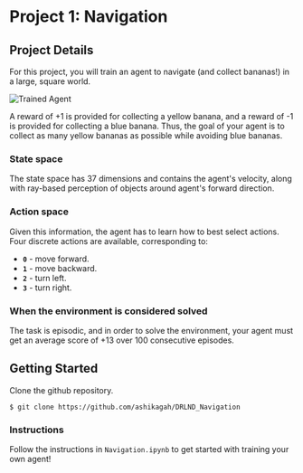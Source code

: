 [//]: # (Image References)

[image1]: https://user-images.githubusercontent.com/10624937/42135619-d90f2f28-7d12-11e8-8823-82b970a54d7e.gif "Trained Agent"

# Project 1: Navigation

## Project Details

For this project, you will train an agent to navigate (and collect bananas!) in a large, square world.  

![Trained Agent][image1]

A reward of +1 is provided for collecting a yellow banana, and a reward of -1 is provided for collecting a blue banana.  Thus, the goal of your agent is to collect as many yellow bananas as possible while avoiding blue bananas.  


### State space
The state space has 37 dimensions and contains the agent's velocity, along with ray-based perception of objects around agent's forward direction.  

### Action space
Given this information, the agent has to learn how to best select actions.  Four discrete actions are available, corresponding to:
- **`0`** - move forward.
- **`1`** - move backward.
- **`2`** - turn left.
- **`3`** - turn right.

### When the environment is considered solved
The task is episodic, and in order to solve the environment, your agent must get an average score of +13 over 100 consecutive episodes.

## Getting Started

Clone the github repository.
```
$ git clone https://github.com/ashikagah/DRLND_Navigation
```

### Instructions

Follow the instructions in `Navigation.ipynb` to get started with training your own agent!  